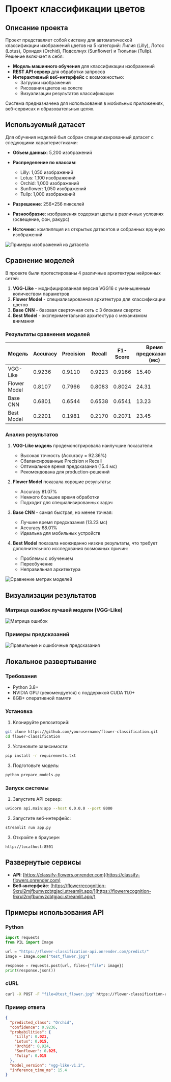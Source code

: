 # Проект классификации цветов

## Описание проекта

Проект представляет собой систему для автоматической классификации изображений цветов на 5 категорий: Лилия (Lilly), Лотос (Lotus), Орхидея (Orchid), Подсолнух (Sunflower) и Тюльпан (Tulip). Решение включает в себя:

- **Модель машинного обучения** для классификации изображений
- **REST API сервер** для обработки запросов
- **Интерактивный веб-интерфейс** с возможностью:
  - Загрузки изображений
  - Рисования цветов на холсте
  - Визуализации результатов классификации

Система предназначена для использования в мобильных приложениях, веб-сервисах и образовательных целях.

## Используемый датасет

Для обучения моделей был собран специализированный датасет с следующими характеристиками:

- **Объем данных**: 5,200 изображений
- **Распределение по классам**:
  - Lilly: 1,050 изображений
  - Lotus: 1,100 изображений
  - Orchid: 1,000 изображений
  - Sunflower: 1,050 изображений
  - Tulip: 1,000 изображений

- **Разрешение**: 256×256 пикселей
- **Разнообразие**: изображения содержат цветы в различных условиях (освещение, фон, ракурс)
- **Источник**: компиляция из открытых датасетов и собранных вручную изображений

![Примеры изображений из датасета](images/example.jpg)

## Сравнение моделей

В проекте были протестированы 4 различные архитектуры нейронных сетей:

1. **VGG-Like** - модифицированная версия VGG16 с уменьшенным количеством параметров
2. **Flower Model** - специализированная архитектура для классификации цветов
3. **Base CNN** - базовая сверточная сеть с 3 блоками сверток
4. **Best Model** - экспериментальная архитектура с механизмом внимания

### Результаты сравнения моделей

| Модель       | Accuracy | Precision | Recall | F1-Score | Время предсказания (мс) |
|--------------|----------|-----------|--------|----------|-------------------------|
| VGG-Like     | 0.9236   | 0.9110    | 0.9223 | 0.9166   | 15.40                  |
| Flower Model | 0.8107   | 0.7966    | 0.8083 | 0.8024   | 24.31                  |
| Base CNN     | 0.6801   | 0.6544    | 0.6538 | 0.6541   | 13.23                  |
| Best Model   | 0.2201   | 0.1981    | 0.2170 | 0.2071   | 23.45                  |

### Анализ результатов

1. **VGG-Like модель** продемонстрировала наилучшие показатели:
   - Высокая точность (Accuracy = 92.36%)
   - Сбалансированные Precision и Recall
   - Оптимальное время предсказания (15.4 мс)
   - Рекомендована для production-решений

2. **Flower Model** показала хорошие результаты:
   - Accuracy 81.07%
   - Немного большее время обработки
   - Подходит для специализированных задач

3. **Base CNN** - самая быстрая, но менее точная:
   - Лучшее время предсказания (13.23 мс)
   - Accuracy 68.01%
   - Идеальна для мобильных устройств

4. **Best Model** показала неожиданно низкие результаты, что требует дополнительного исследования возможных причин:
   - Проблемы с обучением
   - Переобучение
   - Неправильная архитектура

![Сравнение метрик моделей](images/metrics.png)

## Визуализации результатов

### Матрица ошибок лучшей модели (VGG-Like)
![Матрица ошибок](images/matrix.png)

### Примеры предсказаний
![Правильные и ошибочные предсказания](images/predict.png)

## Локальное развертывание

### Требования
- Python 3.8+
- NVIDIA GPU (рекомендуется) с поддержкой CUDA 11.0+
- 8GB+ оперативной памяти

### Установка
1. Клонируйте репозиторий:
```bash
git clone https://github.com/yourusername/flower-classification.git
cd flower-classification
```

2. Установите зависимости:
```bash
pip install -r requirements.txt
```

3. Подготовьте модель:
```bash
python prepare_models.py
```

### Запуск системы
1. Запустите API сервер:
```bash
uvicorn api.main:app --host 0.0.0.0 --port 8000
```

2. Запустите веб-интерфейс:
```bash
streamlit run app.py
```

3. Откройте в браузере:
```
http://localhost:8501
```

## Развернутые сервисы

- **API**: [https://classify-flowers.onrender.com](https://classify-flowers.onrender.com)
- **Веб-интерфейс**: [https://flowerrecognition-9xrul2mjfbumvzcbtgjaci.streamlit.app/](https://flowerrecognition-9xrul2mjfbumvzcbtgjaci.streamlit.app/)

## Примеры использования API

### Python
```python
import requests
from PIL import Image

url = "https://flower-classification-api.onrender.com/predict/"
image = Image.open("test_flower.jpg")

response = requests.post(url, files={"file": image})
print(response.json())
```

### cURL
```bash
curl -X POST -F "file=@test_flower.jpg" https://flower-classification-api.onrender.com/predict/
```

### Пример ответа
```json
{
  "predicted_class": "Orchid",
  "confidence": 0.9236,
  "probabilities": {
    "Lilly": 0.021,
    "Lotus": 0.015,
    "Orchid": 0.924,
    "Sunflower": 0.025,
    "Tulip": 0.015
  },
  "model_version": "vgg-like-v1.2",
  "inference_time_ms": 15.4
}
```
